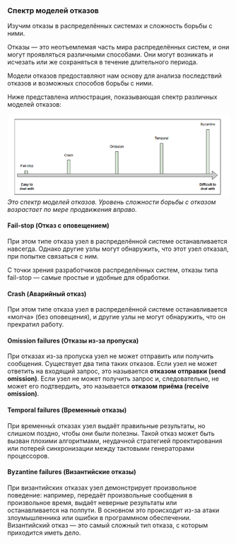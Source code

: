
### Спектр моделей отказов

Изучим отказы в распределённых системах и сложность борьбы с ними.

Отказы — это неотъемлемая часть мира распределённых систем, и они могут проявляться различными способами. Они могут возникать и исчезать или же сохраняться в течение длительного периода.

Модели отказов предоставляют нам основу для анализа последствий отказов и возможных способов борьбы с ними.

Ниже представлена иллюстрация, показывающая спектр различных моделей отказов:

![img_16.png](img/img_16.png)
_Это спектр моделей отказов. Уровень сложности борьбы с отказом возрастает по мере продвижения вправо._

#### Fail-stop (Отказ с оповещением)

При этом типе отказа узел в распределённой системе останавливается навсегда. Однако другие узлы могут обнаружить, что этот узел отказал, при попытке связаться с ним.

С точки зрения разработчиков распределённых систем, отказы типа fail-stop — самые простые и удобные для обработки.

#### Crash (Аварийный отказ)

При этом типе отказа узел в распределённой системе останавливается «молча» (без оповещения), и другие узлы не могут обнаружить, что он прекратил работу.

#### Omission failures (Отказы из-за пропуска)

При отказах из-за пропуска узел не может отправить или получить сообщения. Существует два типа таких отказов. Если узел не может ответить на входящий запрос, это называется **отказом отправки (send omission)**. Если узел не может получить запрос и, следовательно, не может его подтвердить, это называется **отказом приёма (receive omission)**.

#### Temporal failures (Временны́е отказы)

При временны́х отказах узел выдаёт правильные результаты, но слишком поздно, чтобы они были полезны. Такой отказ может быть вызван плохими алгоритмами, неудачной стратегией проектирования или потерей синхронизации между тактовыми генераторами процессоров.

#### Byzantine failures (Византийские отказы)

При византийских отказах узел демонстрирует произвольное поведение: например, передаёт произвольные сообщения в произвольное время, выдаёт неверные результаты или останавливается на полпути. В основном это происходит из-за атаки злоумышленника или ошибки в программном обеспечении. Византийский отказ — это самый сложный тип отказа, с которым приходится иметь дело.